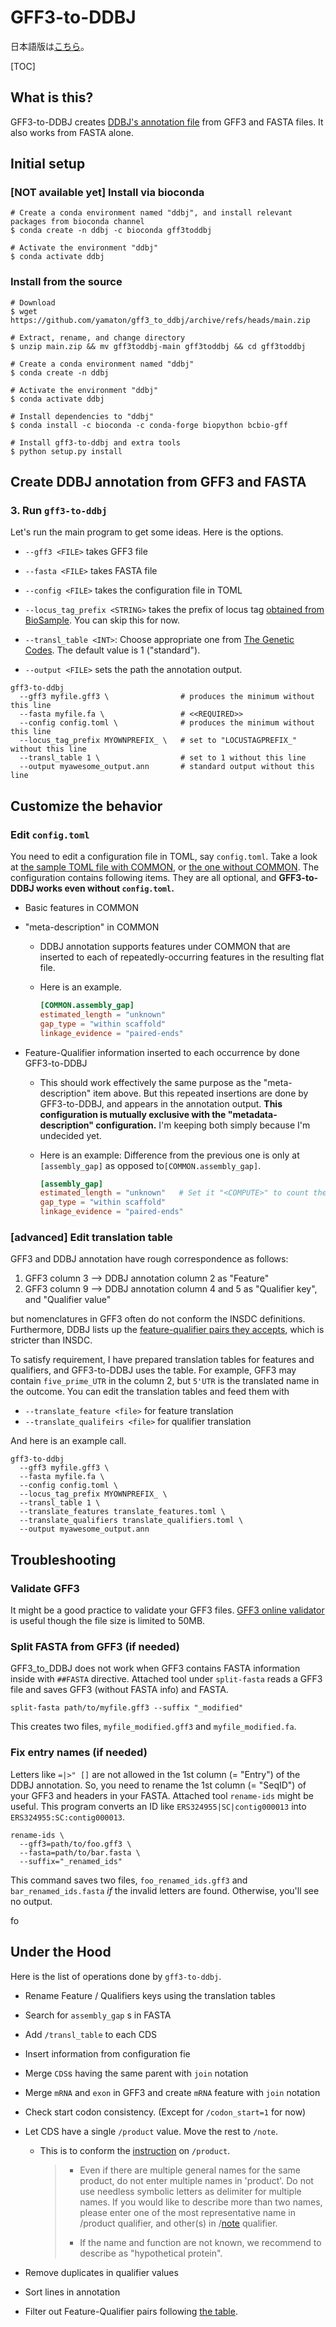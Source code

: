 # GFF3-to-DDBJ
日本語版は[こちら](https://github.com/yamaton/gff3toddbj/blob/main/README-ja.md)。


[TOC]

## What is this?

GFF3-to-DDBJ creates [DDBJ's annotation file](https://www.ddbj.nig.ac.jp/ddbj/file-format-e.html#annotation) from GFF3 and FASTA files. It also works from FASTA alone.




## Initial setup

### [NOT available yet] Install via bioconda

```shell
# Create a conda environment named "ddbj", and install relevant packages from bioconda channel
$ conda create -n ddbj -c bioconda gff3toddbj

# Activate the environment "ddbj"
$ conda activate ddbj
```



### Install from the source

```shell
# Download
$ wget https://github.com/yamaton/gff3_to_ddbj/archive/refs/heads/main.zip

# Extract, rename, and change directory
$ unzip main.zip && mv gff3toddbj-main gff3toddbj && cd gff3toddbj

# Create a conda environment named "ddbj"
$ conda create -n ddbj

# Activate the environment "ddbj"
$ conda activate ddbj

# Install dependencies to "ddbj"
$ conda install -c bioconda -c conda-forge biopython bcbio-gff

# Install gff3-to-ddbj and extra tools
$ python setup.py install
```



## Create DDBJ annotation from GFF3 and FASTA



### 3. Run `gff3-to-ddbj`

Let's run the main program to get some ideas. Here is the options.

* `--gff3 <FILE>` takes GFF3 file
* `--fasta <FILE>` takes FASTA file

* `--config <FILE>` takes the configuration file in TOML
* `--locus_tag_prefix <STRING>` takes the prefix of locus tag [obtained from BioSample](https://www.ddbj.nig.ac.jp/ddbj/file-format-e.html#locus_tag). You can skip this for now.
* `--transl_table <INT>`: Choose appropriate one from [The Genetic Codes](https://www.ddbj.nig.ac.jp/ddbj/geneticcode-e.html). The default value is 1 ("standard").
* `--output <FILE>` sets the path the annotation output.

```shell
gff3-to-ddbj
  --gff3 myfile.gff3 \                # produces the minimum without this line
  --fasta myfile.fa \                 # <<REQUIRED>>
  --config config.toml \              # produces the minimum without this line
  --locus_tag_prefix MYOWNPREFIX_ \   # set to "LOCUSTAGPREFIX_" without this line
  --transl_table 1 \                  # set to 1 without this line
  --output myawesome_output.ann       # standard output without this line
```



## Customize the behavior

### Edit `config.toml`

You need to edit a configuration file in TOML, say `config.toml`. Take a look at [the sample TOML file with COMMON](https://raw.githubusercontent.com/yamaton/gff3toddbj/main/gff3toddbj/config.toml), or [the one without COMMON](https://raw.githubusercontent.com/yamaton/gff3toddbj/main/gff3toddbj/config_without_COMMON.toml). The configuration contains following items. They are all optional, and **GFF3-to-DDBJ works even without `config.toml`.**

* Basic features in COMMON

* "meta-description" in COMMON

  * DDBJ annotation supports features under COMMON that are inserted to each of repeatedly-occurring features in the resulting flat file.

  * Here is an example.

    ```toml
    [COMMON.assembly_gap]
    estimated_length = "unknown"
    gap_type = "within scaffold"
    linkage_evidence = "paired-ends"
    ```

* Feature-Qualifier information inserted to each occurrence by done GFF3-to-DDBJ

  * This should work effectively the same purpose as the "meta-description" item above. But this repeated insertions are done by GFF3-to-DDBJ, and appears in the annotation output. **This configuration is mutually exclusive with the "metadata-description" configuration.** I'm keeping both simply because I'm undecided yet.

  * Here is an example: Difference from the previous one is only at `[assembly_gap]` as opposed to`[COMMON.assembly_gap]`.

    ```toml
    [assembly_gap]
    estimated_length = "unknown"   # Set it "<COMPUTE>" to count the number of N's
    gap_type = "within scaffold"
    linkage_evidence = "paired-ends"
    ```





### [advanced] Edit translation table

GFF3 and DDBJ annotation have rough correspondence as follows:

1. GFF3 column 3 --> DDBJ annotation column 2 as "Feature"
2. GFF3 column 9 --> DDBJ annotation column 4 and 5 as "Qualifier key", and "Qualifier value"

but nomenclatures in GFF3 often do not conform the INSDC definitions. Furthermore, DDBJ lists up the [feature-qualifier pairs they accepts](https://docs.google.com/spreadsheets/d/1qosakEKo-y9JjwUO_OFcmGCUfssxhbFAm5NXUAnT3eM/edit#gid=0), which is stricter than INSDC.

To satisfy requirement, I have prepared translation tables for features and qualifiers, and GFF3-to-DDBJ uses the table. For example, GFF3 may contain `five_prime_UTR` in the column 2, but `5'UTR` is the translated name in the outcome. You can edit the translation tables and feed them with

* `--translate_feature <file>` for feature translation
* `--translate_qualifeirs <file>` for qualifier translation

And here is an example call.

```shell
gff3-to-ddbj
  --gff3 myfile.gff3 \
  --fasta myfile.fa \
  --config config.toml \
  --locus_tag_prefix MYOWNPREFIX_ \
  --transl_table 1 \
  --translate_features translate_features.toml \
  --translate_qualifiers translate_qualifiers.toml \
  --output myawesome_output.ann
```





## Troubleshooting

### Validate GFF3

It might be a good practice to validate your GFF3 files. [GFF3 online validator](http://genometools.org/cgi-bin/gff3validator.cgi) is useful though the file size is limited to 50MB.



### Split FASTA from GFF3 (if needed)

GFF3_to_DDBJ does not work when GFF3 contains FASTA information inside with `##FASTA` directive. Attached tool under `split-fasta` reads a GFF3 file and saves GFF3 (without FASTA info) and FASTA.

```shell
split-fasta path/to/myfile.gff3 --suffix "_modified"
```

This creates two files, `myfile_modified.gff3` and `myfile_modified.fa`.



### Fix entry names (if needed)

Letters like `=|>" []` are not allowed in the 1st column (= "Entry") of the DDBJ annotation.  So, you need to rename the 1st column (= "SeqID") of your GFF3 and headers in your FASTA. Attached tool `rename-ids` might be useful. This program converts an ID like `ERS324955|SC|contig000013` into `ERS324955:SC:contig000013`.

```shell
rename-ids \
  --gff3=path/to/foo.gff3 \
  --fasta=path/to/bar.fasta \
  --suffix="_renamed_ids"
```

This command saves two files, `foo_renamed_ids.gff3` and `bar_renamed_ids.fasta` *if* the invalid letters are found. Otherwise, you'll see no output.



fo

## Under the Hood

Here is the list of operations done by `gff3-to-ddbj`.

* Rename Feature / Qualifiers keys using the translation tables

* Search for `assembly_gap` s in FASTA

* Add `/transl_table` to each CDS

* Insert information from configuration fie

* Merge `CDS`s having the same parent with `join` notation

* Merge `mRNA` and `exon` in GFF3 and create `mRNA` feature with `join` notation

* Check start codon consistency. (Except for `/codon_start=1`  for now)

* Let CDS have a single `/product` value. Move the rest to `/note`.

  * This is to conform the [instruction](https://www.ddbj.nig.ac.jp/ddbj/qualifiers-e.html#product) on `/product`.

    > * Even if there are multiple general names for the same product, do  not enter multiple names in 'product'. Do not use needless symbolic  letters as delimiter for multiple names. If you would like to describe  more than two names, please enter one of the most representative name in /product qualifier, and other(s) in /[note](https://www.ddbj.nig.ac.jp/ddbj/qualifiers-e.html#note) qualifier.
    >
    > * If the name and function are not known, we recommend to describe as "hypothetical protein".

* Remove duplicates in qualifier values
* Sort lines in annotation
* Filter out Feature-Qualifier pairs following [the table](https://www.ddbj.nig.ac.jp/assets/files/pdf/ddbj/fq-e.pdf).
